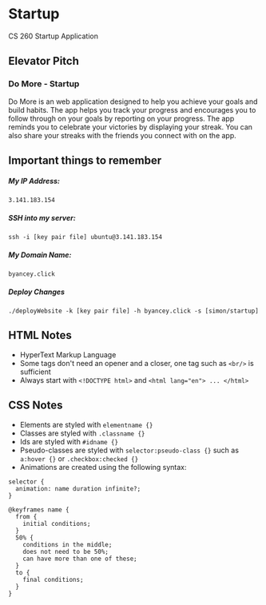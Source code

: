 # Startup
CS 260 Startup Application

## Elevator Pitch

### Do More - Startup
Do More is an web application designed to help you achieve your goals and build habits. The app helps you track your progress and encourages you to follow through on your goals by reporting on your progress. The app reminds you to celebrate your victories by displaying your streak. You can also share your streaks with the friends you connect with on the app.

## Important things to remember
##### My IP Address:  
```
3.141.183.154
```
##### SSH into my server:
```
ssh -i [key pair file] ubuntu@3.141.183.154
```
##### My Domain Name:
```
byancey.click
```
##### Deploy Changes
```
./deployWebsite -k [key pair file] -h byancey.click -s [simon/startup]
```

## HTML Notes
+ HyperText Markup Language  
+ Some tags don't need an opener and a closer, one tag such as `<br/>` is sufficient
+ Always start with `<!DOCTYPE html>` and `<html lang="en"> ... </html>`

## CSS Notes
+ Elements are styled with `elementname {}`
+ Classes are styled with `.classname {}`
+ Ids are styled with `#idname {}`
+ Pseudo-classes are styled with `selector:pseudo-class {}` such as `a:hover {}` or `.checkbox:checked {}`
+ Animations are created using the following syntax:
```
selector {
  animation: name duration infinite?;
}

@keyframes name {
  from {
    initial conditions;
  }
  50% {
    conditions in the middle;
    does not need to be 50%;
    can have more than one of these;
  }
  to {
    final conditions;
  }
}
```
